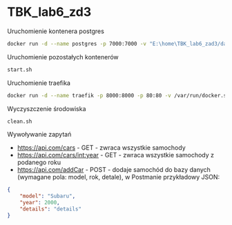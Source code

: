 # TBK_lab6_zd3

 Uruchomienie kontenera postgres
```sh
docker run -d --name postgres -p 7000:7000 -v "E:\home\TBK_lab6_zad3/database":/docker-entrypoint-initdb.d -v pg-data:/var/lib/postgresql/data -e POSTGRES_PASSWORD=postgres -e POSTGRES_USER=postgres -e POSTGRES_DB=postgres postgres:11.5-alpine
```
 Uruchomienie pozostałych kontenerów 
```sh
start.sh
```
 Uruchomienie traefika
```sh
docker run -d --name traefik -p 8000:8000 -p 80:80 -v /var/run/docker.sock:/var/run/docker.sock traefik:latest --api.insecure=true --providers.docker
```
 Wyczyszczenie środowiska
```sh
clean.sh
```
Wywoływanie zapytań
- https://api.com/cars - GET - zwraca wszystkie samochody
- https://api.com/cars/<int:year> - GET - zwraca wszystkie samochody z podanego roku
- https://api.com/addCar - POST - dodaje samochód do bazy danych (wymagane pola: model, rok, detale), w Postmanie przykładowy JSON:
```json
{
    "model": "Subaru",
    "year": 2000,
    "details": "details"
}
```
